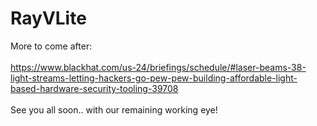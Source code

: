 # RayVLite
More to come after:
<BR><BR>
https://www.blackhat.com/us-24/briefings/schedule/#laser-beams-38-light-streams-letting-hackers-go-pew-pew-building-affordable-light-based-hardware-security-tooling-39708
<BR><BR>
See you all soon.. with our remaining working eye!
